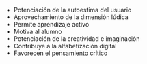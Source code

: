 - Potenciación de la autoestima del usuario
- Aprovechamiento de la dimensión lúdica
- Permite aprendizaje activo
- Motiva al alumno
- Potenciación de la creatividad e imaginación
- Contribuye a la alfabetización digital
- Favorecen el pensamiento crítico